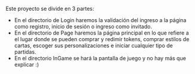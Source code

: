 Este proyecto se divide en 3 partes:
- En el directorio de Login haremos la validación del ingreso a la página como registro, inicio de sesión o ingreso como invitado.
- En el directorio de Page haremos la página principal en lo que refiere a el lugar donde se pueden comprar y redimir tokens, comprar estilos de cartas, escoger sus personalizaciones e iniciar cualquier tipo de partidas.
- En el directorio InGame se hará la pantalla de juego y no hay más que explicar :)